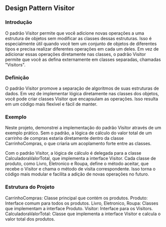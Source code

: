 ## Design Pattern Visitor

### Introdução
O padrão Visitor permite que você adicione novas operações a uma estrutura de objetos sem modificar as classes dessas estruturas. Isso é especialmente útil quando você tem um conjunto de objetos de diferentes tipos e precisa realizar diferentes operações em cada um deles. Em vez de adicionar essas operações diretamente nas classes, o padrão Visitor permite que você as defina externamente em classes separadas, chamadas "Visitors".

### Definição
O padrão Visitor promove a separação de algoritmos de suas estruturas de dados. Em vez de implementar lógica diretamente nas classes dos objetos, você pode criar classes Visitor que encapsulam as operações. Isso resulta em um código mais flexível e fácil de manter.

### Exemplo
Neste projeto, demonstrei a implementação do padrão Visitor através de um exemplo prático. Sem o padrão, a lógica de cálculo do valor total de um carrinho de compras estaria diretamente dentro da classe CarrinhoCompras, o que criaria um acoplamento forte entre as classes.

Com o padrão Visitor, a lógica de cálculo é delegada para a classe CalculadoraValorTotal, que implementa a interface Visitor. Cada classe de produto, como Livro, Eletronico e Roupa, define o método aceitar, que recebe o Visitor e chama o método de visita correspondente. Isso torna o código mais modular e facilita a adição de novas operações no futuro.

### Estrutura do Projeto
CarrinhoCompras: Classe principal que contém os produtos.
Produto: Interface comum para todos os produtos.
Livro, Eletronico, Roupa: Classes que implementam a interface Produto.
Visitor: Interface para os Visitors.
CalculadoraValorTotal: Classe que implementa a interface Visitor e calcula o valor total dos produtos.
